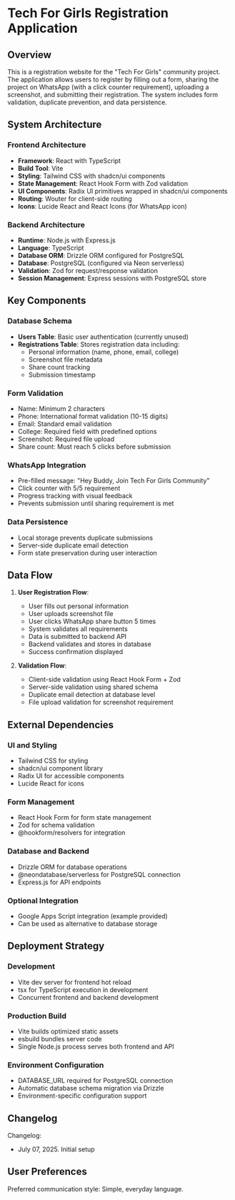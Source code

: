 # Tech For Girls Registration Application

## Overview

This is a registration website for the "Tech For Girls" community project. The application allows users to register by filling out a form, sharing the project on WhatsApp (with a click counter requirement), uploading a screenshot, and submitting their registration. The system includes form validation, duplicate prevention, and data persistence.

## System Architecture

### Frontend Architecture
- **Framework**: React with TypeScript
- **Build Tool**: Vite
- **Styling**: Tailwind CSS with shadcn/ui components
- **State Management**: React Hook Form with Zod validation
- **UI Components**: Radix UI primitives wrapped in shadcn/ui components
- **Routing**: Wouter for client-side routing
- **Icons**: Lucide React and React Icons (for WhatsApp icon)

### Backend Architecture
- **Runtime**: Node.js with Express.js
- **Language**: TypeScript
- **Database ORM**: Drizzle ORM configured for PostgreSQL
- **Database**: PostgreSQL (configured via Neon serverless)
- **Validation**: Zod for request/response validation
- **Session Management**: Express sessions with PostgreSQL store

## Key Components

### Database Schema
- **Users Table**: Basic user authentication (currently unused)
- **Registrations Table**: Stores registration data including:
  - Personal information (name, phone, email, college)
  - Screenshot file metadata
  - Share count tracking
  - Submission timestamp

### Form Validation
- Name: Minimum 2 characters
- Phone: International format validation (10-15 digits)
- Email: Standard email validation
- College: Required field with predefined options
- Screenshot: Required file upload
- Share count: Must reach 5 clicks before submission

### WhatsApp Integration
- Pre-filled message: "Hey Buddy, Join Tech For Girls Community"
- Click counter with 5/5 requirement
- Progress tracking with visual feedback
- Prevents submission until sharing requirement is met

### Data Persistence
- Local storage prevents duplicate submissions
- Server-side duplicate email detection
- Form state preservation during user interaction

## Data Flow

1. **User Registration Flow**:
   - User fills out personal information
   - User uploads screenshot file
   - User clicks WhatsApp share button 5 times
   - System validates all requirements
   - Data is submitted to backend API
   - Backend validates and stores in database
   - Success confirmation displayed

2. **Validation Flow**:
   - Client-side validation using React Hook Form + Zod
   - Server-side validation using shared schema
   - Duplicate email detection at database level
   - File upload validation for screenshot requirement

## External Dependencies

### UI and Styling
- Tailwind CSS for styling
- shadcn/ui component library
- Radix UI for accessible components
- Lucide React for icons

### Form Management
- React Hook Form for form state management
- Zod for schema validation
- @hookform/resolvers for integration

### Database and Backend
- Drizzle ORM for database operations
- @neondatabase/serverless for PostgreSQL connection
- Express.js for API endpoints

### Optional Integration
- Google Apps Script integration (example provided)
- Can be used as alternative to database storage

## Deployment Strategy

### Development
- Vite dev server for frontend hot reload
- tsx for TypeScript execution in development
- Concurrent frontend and backend development

### Production Build
- Vite builds optimized static assets
- esbuild bundles server code
- Single Node.js process serves both frontend and API

### Environment Configuration
- DATABASE_URL required for PostgreSQL connection
- Automatic database schema migration via Drizzle
- Environment-specific configuration support

## Changelog

Changelog:
- July 07, 2025. Initial setup

## User Preferences

Preferred communication style: Simple, everyday language.